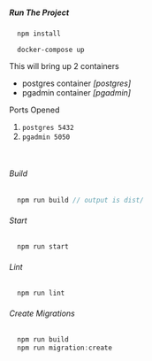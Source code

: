 
##### Run The Project
```js
  npm install
```

``` docker
  docker-compose up
```

This will bring up 2 containers
* postgres container *[postgres]*
* pgadmin container *[pgadmin]*

Ports Opened
 1. ``` postgres 5432 ```
 1. ``` pgadmin 5050 ```

&nbsp;


###### Build
```js
  npm run build // output is dist/
```

###### Start
```js
  npm run start
```

###### Lint
```js
  npm run lint
```

###### Create Migrations
```js
  npm run build
  npm run migration:create
```
